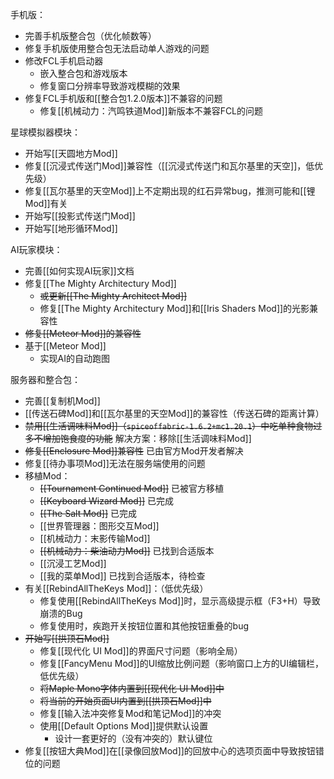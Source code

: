 手机版：
- 完善手机版整合包（优化帧数等）
- 修复手机版使用整合包无法启动单人游戏的问题
- 修改FCL手机启动器
  - 嵌入整合包和游戏版本
  - 修复窗口分辨率导致游戏模糊的效果
- 修复FCL手机版和[[整合包1.2.0版本]]不兼容的问题
  - 修复[[机械动力：汽鸣铁道Mod]]新版本不兼容FCL的问题

星球模拟器模块：
- 开始写[[天圆地方Mod]]
- 修复[[沉浸式传送门Mod]]兼容性（[[沉浸式传送门和瓦尔基里的天空]]，低优先级）
- 修复[[瓦尔基里的天空Mod]]上不定期出现的红石异常bug，推测可能和[[锂Mod]]有关
- 开始写[[投影式传送门Mod]]
- 开始写[[地形循环Mod]]

AI玩家模块：
- 完善[[如何实现AI玩家]]文档
- 修复[[The Mighty Architectury Mod]]
    - ~~或更新[[The Mighty Architect Mod]]~~
    - 修复[[The Mighty Architectury Mod]]和[[Iris Shaders Mod]]的光影兼容性
- ~~修复[[Meteor Mod]]的兼容性~~
- 基于[[Meteor Mod]]
  - 实现AI的自动跑图

服务器和整合包：
- 完善[[复制机Mod]]
- [[传送石碑Mod]]和[[瓦尔基里的天空Mod]]的兼容性（传送石碑的距离计算）
- ~~禁用[[生活调味料Mod]]（`spiceoffabric-1.6.2+mc1.20.1`）中吃单种食物过多不增加饱食度的功能~~ 解决方案：移除[[生活调味料Mod]]
- ~~修复[[Enclosure Mod]]兼容性~~ 已由官方Mod开发者解决
- 修复[[待办事项Mod]]无法在服务端使用的问题
- 移植Mod：
  - ~~[[Tournament Continued Mod]]~~ 已被官方移植
  - ~~[[Keyboard Wizard Mod]]~~ 已完成
  - ~~[[The Salt Mod]]~~ 已完成
  - [[世界管理器：图形交互Mod]]
  - [[机械动力：末影传输Mod]]
  - ~~[[机械动力：柴油动力Mod]]~~ 已找到合适版本
  - [[沉浸工艺Mod]]
  - [[我的菜单Mod]] 已找到合适版本，待检查
- 有关[[RebindAllTheKeys Mod]]：（低优先级）
  - 修复使用[[RebindAllTheKeys Mod]]时，显示高级提示框（F3+H）导致崩溃的Bug
  - 修复使用时，疾跑开关按钮位置和其他按钮重叠的bug
- ~~开始写[[拱顶石Mod]]~~
  - 修复[[现代化 UI Mod]]的界面尺寸问题（影响全局）
  - 修复[[FancyMenu Mod]]的UI缩放比例问题（影响窗口上方的UI编辑栏，低优先级）
  - ~~将Maple Mono字体内置到[[现代化 UI Mod]]中~~
  - ~~将当前的开始页面UI内置到[[拱顶石Mod]]中~~
  - 修复[[输入法冲突修复Mod和笔记Mod]]的冲突
  - 使用[[Default Options Mod]]提供默认设置
    - 设计一套更好的（没有冲突的）默认键位
- 修复[[按钮大典Mod]]在[[录像回放Mod]]的回放中心的选项页面中导致按钮错位的问题